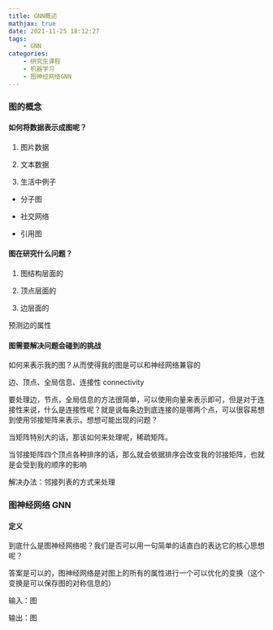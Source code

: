 ```yaml
---
title: GNN概述
mathjax: true
date: 2021-11-25 18:12:27
tags:
	- GNN
categories:
	- 研究生课程
	- 机器学习
	- 图神经网络GNN
---
```


### 图的概念

#### 如何将数据表示成图呢？

1. 图片数据



2. 文本数据



3. 生活中例子

+ 分子图



+ 社交网络



+ 引用图

#### 图在研究什么问题？

1. 图结构层面的



2. 顶点层面的



3. 边层面的

预测边的属性



#### 图需要解决问题会碰到的挑战

如何来表示我的图？从而使得我的图是可以和神经网络兼容的

边、顶点、全局信息、连接性 connectivity

要处理边，节点，全局信息的方法很简单，可以使用向量来表示即可，但是对于连接性来说，什么是连接性呢？就是说每条边到底连接的是哪两个点，可以很容易想到使用邻接矩阵来表示。想想可能出现的问题？

当矩阵特别大的话，那该如何来处理呢，稀疏矩阵。

当邻接矩阵四个顶点各种排序的话，那么就会依据排序会改变我的邻接矩阵，也就是会受到我的顺序的影响

解决办法：邻接列表的方式来处理



### 图神经网络 GNN



#### 定义

到底什么是图神经网络呢？我们是否可以用一句简单的话直白的表达它的核心思想呢？

答案是可以的，图神经网络是对图上的所有的属性进行一个可以优化的变换（这个变换是可以保存图的对称信息的）

输入：图 

输出：图

